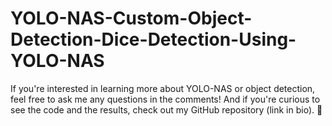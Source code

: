 # YOLO-NAS-Custom-Object-Detection-Dice-Detection-Using-YOLO-NAS
If you're interested in learning more about YOLO-NAS or object detection, feel free to ask me any questions in the comments! And if you're curious to see the code and the results, check out my GitHub repository (link in bio). 🚀
